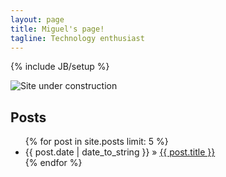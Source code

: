 ```yaml
---
layout: page
title: Miguel's page!
tagline: Technology enthusiast
---
```

{% include JB/setup %}

<img src="{{ BASE_PATH }}/assets/images/soon-xml.png" alt="Site under construction">

## Posts

<ul class="posts">
  {% for post in site.posts limit: 5 %}
    <li><span>{{ post.date | date_to_string }}</span> &raquo; <a href="{{ BASE_PATH }}{{ post.url }}">{{ post.title }}</a></li>
  {% endfor %}
</ul>

